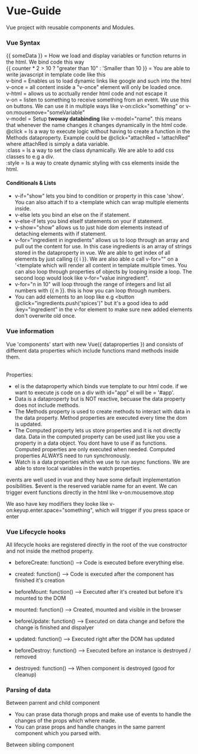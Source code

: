 # Vue-Guide
Vue project with reusable components and Modules.

### Vue Syntax 

{{ someData }} = How we load and display variables or function returns in the html. We bind code this way <br>
{{ counter * 2 > 10 ? "greater than 10" : 'Smaller than 10 }} = You are able to write javascript in template code like this <br>
v-bind = Enables us to load dynamic links like google and such into the html <br>
v-once = all content inside a "v-once" element will only be loaded once. <br>
v-html = allows us to acctually render html code and not escape it <br>
v-on = listen to something to receive something from an event. We use this on buttons. We can use it in multiple ways like v-on:click="something" or v-on:mousemove="someVariable" <br>
v-model = Setup <b>twoway databinding</b> like v-model="name". this means that whenever the name changes it changes dynamically in the html code. <br>
@click = Is a way to execute logic without having to create a function in the Methods dataproperty. Example could be @click="attachRed =  !attachRed" where attachRed is simply a data variable. <br> 
:class = Is a way to set the class dynamically. We are able to add css classes to e.g a div. <br>
:style = Is a way to create dynamic styling with css elements inside the html. <br>

#### Conditionals & Lists

- v-if="show" lets you bind to condition or property in this case 'show'. You can also attach if to a <template which can wrap multiple elements inside. <br>
- v-else lets you bind an else on the if statement. <br>
- v-else-if lets you bind elseIf statements on your if statement. <br>
- v-show="show" allows us to just hide dom elements instead of detaching elements with if statement. <br>
- v-for="ingredient in ingredients" allows us to loop through an array and pull out the content for use. In this case ingredients is an array of strings stored in the dataproperty in vue. We are able to get index of all elements by just calling {{ i }}. We are also able o call v-for="" on a '<template which will render all content in template multiple times. You can also loop through properties of objects by looping inside a loop. The second loop would look like v-for="value iningredient".  <br>
- v-for="n in 10" will loop through the range of integers and list all numbers with {{ n }}. this is how you can loop through numbers. <br>
- You can add elements to an loop like e.g <button @click="ingredients.push('spices')" but it's a good idea to add :key="ingredient" in the v-for element to make sure new added elements don't overwrite old once. <br>

### Vue information
Vue 'components' start with new Vue({ dataproperties }) and consists of different data properties which include functions mand methods inside them. <br> <br>

Properties:

- el is the dataproperty which binds vue template to our html code. if we want to execute js code on a div with id="app" el will be = '#app'. <br>
- Data is a dataproperty but is NOT reactive, becuase the data property does not include methods. <br>
- The Methods property is used to create methods to interact with data in the data property. Method properties are executed every time the dom is updated. <br>
- The Computed property lets us store properties and it is not directly data. Data in the computed property can be used just like you use a property in a data object. You dont have to use if as functions. Computed properties are only executed when needed. Computed properties ALWAYS need to run synchronously. <br>
- Watch is a data properties which we use to run async functions. We are able to store local variables in the watch properties.  <br>

events are well used in vue and they have some default implementation posibilities. $event is the reserved variable name for an event. We can trigger event functions directly in the html like v-on:mousemove.stop <br>

We aso have key modifiers they looke like v-on:keyup.enter.space="something", which will trigger if you press space or enter <br>

### Vue Lifecycle hooks
All lifecycle hooks are registered directly in the root of the vue constroctor and not inside the method property. 

- beforeCreate: function() --> Code is executed before everything else. <br>

- created: function() --> Code is executed after the component has finished it's creation <br> 

- beforeMount: function() --> Executed after it's created but before it's mounted to the DOM <br> 

- mounted: function() --> Created, mounted and visible in the browser <br>

- beforeUpdate: function() --> Executed on data change and before the change is finished and dispalyer <br> 

- updated: function() --> Executed right after the DOM has updated <br>

- beforeDestroy: function() --> Executed before an instance is destroyed / removed <br> 

- destroyed: function() --> When component is destroyed (good for cleanup) <br>

### Parsing of data 

Between parrent and child component
- You can prase data thorugh props and make use of events to handle the changes of the props which where made. 
- You can prase props and handle changes in the same parrent component which you parsed with. 

Between sibling component


